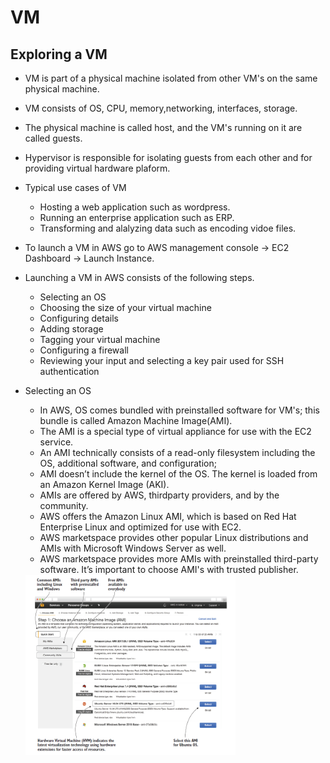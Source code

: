 # VM

## Exploring a VM

- VM is part of a physical machine isolated from other VM's on the same physical machine.
- VM consists of OS, CPU, memory,networking, interfaces, storage.
- The physical machine is called host, and the VM's running on it are called guests.
- Hypervisor is responsible for isolating guests from each other and for providing virtual hardware plaform.
- Typical use cases of VM
  - Hosting a web application such as wordpress.
  - Running an enterprise application such as ERP.
  - Transforming and alalyzing data such as encoding vidoe files.
- To launch a VM in AWS go to AWS management console -> EC2 Dashboard -> Launch Instance.
- Launching a VM in AWS consists of the following steps.
  - Selecting an OS
  - Choosing the size of your virtual machine
  - Configuring details
  - Adding storage
  - Tagging your virtual machine
  - Configuring a firewall
  - Reviewing your input and selecting a key pair used for SSH authentication
- Selecting an OS
  - In AWS, OS comes bundled with preinstalled software for VM's; this bundle is called Amazon Machine Image(AMI).
  - The AMI is a special type of virtual appliance for use with the EC2 service.
  - An AMI technically consists of a read-only filesystem including the OS, additional software, and configuration; 
  - AMI doesn’t include the kernel of the OS. The kernel is loaded from an Amazon Kernel Image (AKI).
  - AMIs are offered by AWS, thirdparty providers, and by the community.
  - AWS offers the Amazon Linux AMI, which is based on Red Hat Enterprise Linux and optimized for use with EC2.
  - AWS marketspace provides other popular Linux distributions and AMIs with Microsoft Windows Server as well.
  - AWS marketspace provides more AMIs with preinstalled third-party software. It’s important to choose AMI's with trusted publisher.

   <img src="ami.png" alt="ami" align="middle" width="70%">
  
  